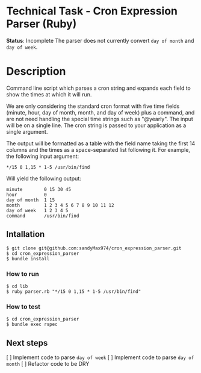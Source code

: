 # Technical Task - Cron Expression Parser (Ruby)

**Status**: Incomplete
The parser does not currently convert `day of month` and `day of week`.

# Description
Command line script which parses a cron string and expands each field to show the times at which it will run. 

We are only considering the standard cron format with five time fields (minute, hour, day of month, month, and day of week) plus a command, and are not need handling the special time strings such as "@yearly". The input will be on a single line.
The cron string is passed to your application as a single argument.

The output will be formatted as a table with the field name taking the first 14 columns and the times as a space-separated list following it. For example, the following input argument:
```
*/15 0 1,15 * 1-5 /usr/bin/find
```
Will yield the following output:
  
```
minute        0 15 30 45
hour          0
day of month  1 15
month         1 2 3 4 5 6 7 8 9 10 11 12
day of week   1 2 3 4 5
command       /usr/bin/find
```

## Intallation
```
$ git clone git@github.com:sandyMax974/cron_expression_parser.git
$ cd cron_expression_parser
$ bundle install
```
### How to run
```
$ cd lib
$ ruby parser.rb "*/15 0 1,15 * 1-5 /usr/bin/find"
```
### How to test
```
$ cd cron_expression_parser
$ bundle exec rspec
```

## Next steps

[ ] Implement code to parse `day of week`
[ ] Implement code to parse `day of month`
[ ] Refactor code to be DRY